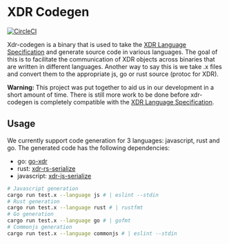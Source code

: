 # XDR Codegen

[![CircleCI](https://circleci.com/gh/kochavalabs/xdr-codegen.svg?style=svg)](https://circleci.com/gh/kochavalabs/xdr-codegen)

Xdr-codegen is a binary that is used to take the [XDR Language Specification](https://tools.ietf.org/html/rfc4506#section-6)
and generate source code in various languages. The goal of this is to facilitate
the communication of XDR objects across binaries that are written in different
languages. Another way to say this is we take .x files and convert them to the
appropriate js, go or rust source (protoc for XDR).

**Warning:** This project was put together to aid us in our development in a
short amount of time. There is still more work to be done before xdr-codegen
is completely compatible with the [XDR Language Specification](https://tools.ietf.org/html/rfc4506#section-6).

## Usage

We currently support code generation for 3 languages: javascript, rust and go.
The generated code has the following dependencies:

- go: [go-xdr](https://github.com/stellar/go-xdr)
- rust: [xdr-rs-serialize](https://github.com/kochavalabs/xdr-rs-serialize)
- javascript: [xdr-js-serialize](https://github.com/kochavalabs/xdr-js-serialize)

```bash
# Javascript generation
cargo run test.x --language js # | eslint --stdin
# Rust generation
cargo run test.x --language rust # | rustfmt
# Go generation
cargo run test.x --language go # | gofmt
# Commonjs generation
cargo run test.x --language commonjs # | eslint --stdin
```
